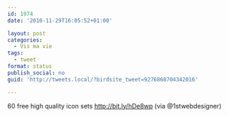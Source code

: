 ```yaml
---
id: 1974
date: '2010-11-29T16:05:52+01:00'

layout: post
categories:
  - Vis ma vie
tags:
  - tweet
format: status
publish_social: no
guid: 'http://tweets.local/?birdsite_tweet=9276868704342016'

---
```


60 free high quality icon sets http://bit.ly/hDe8wp (via @1stwebdesigner)